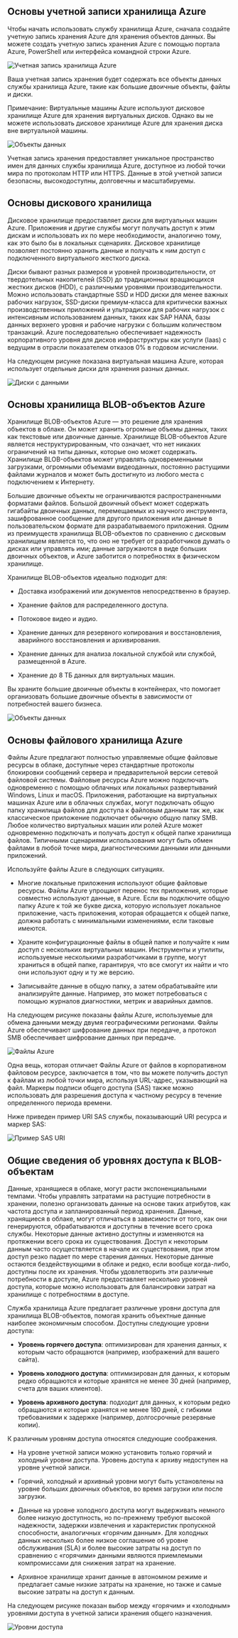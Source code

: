 ## Основы учетной записи хранилища Azure

Чтобы начать использовать службу хранилища Azure, сначала создайте учетную запись хранения Azure для хранения объектов данных. Вы можете создать учетную запись хранения Azure с помощью портала Azure, PowerShell или интерфейса командной строки Azure.

![Учетная запись хранилища Azure](./assets/01.png)

Ваша учетная запись хранения будет содержать все объекты данных службы хранилища Azure, такие как большие двоичные объекты, файлы и диски.

Примечание: Виртуальные машины Azure используют дисковое хранилище Azure для хранения виртуальных дисков. Однако вы не можете использовать дисковое хранилище Azure для хранения диска вне виртуальной машины.
 
![Объекты данных](./assets/02.png)

Учетная запись хранения предоставляет уникальное пространство имен для данных службы хранилища Azure, доступное из любой точки мира по протоколам HTTP или HTTPS. Данные в этой учетной записи безопасны, высокодоступны, долговечны и масштабируемы.

## Основы дискового хранилища

Дисковое хранилище предоставляет диски для виртуальных машин Azure. Приложения и другие службы могут получать доступ к этим дискам и использовать их по мере необходимости, аналогично тому, как это было бы в локальных сценариях. Дисковое хранилище позволяет постоянно хранить данные и получать к ним доступ с подключенного виртуального жесткого диска.

Диски бывают разных размеров и уровней производительности, от твердотельных накопителей (SSD) до традиционных вращающихся жестких дисков (HDD), с различными уровнями производительности. Можно использовать стандартные SSD и HDD диски для менее важных рабочих нагрузок, SSD-диски премиум-класса для критически важных производственных приложений и ультрадиски для рабочих нагрузок с интенсивным использованием данных, таких как SAP HANA, базы данных верхнего уровня и рабочие нагрузки с большим количеством транзакций. Azure последовательно обеспечивает надежность корпоративного уровня для дисков инфраструктуры как услуги (Iaas) с ведущим в отрасли показателем отказов 0% в годовом исчислении.

На следующем рисунке показана виртуальная машина Azure, которая использует отдельные диски для хранения разных данных.
 
![Диски с данными](./assets/03.png)

## Основы хранилища BLOB-объектов Azure

Хранилище BLOB-объектов Azure — это решение для хранения объектов в облаке. Он может хранить огромные объемы данных, таких как текстовые или двоичные данные. Хранилище BLOB-объектов Azure является неструктурированным, что означает, что нет никаких ограничений на типы данных, которые оно может содержать. Хранилище BLOB-объектов может управлять одновременными загрузками, огромными объемами видеоданных, постоянно растущими файлами журналов и может быть достигнуто из любого места с подключением к Интернету.

Большие двоичные объекты не ограничиваются распространенными форматами файлов. Большой двоичный объект может содержать гигабайты двоичных данных, перемещаемых из научного инструмента, зашифрованное сообщение для другого приложения или данные в пользовательском формате для разрабатываемого приложения. Одним из преимуществ хранилища BLOB-объектов по сравнению с дисковым хранилищем является то, что оно не требует от разработчиков думать о дисках или управлять ими; данные загружаются в виде больших двоичных объектов, и Azure заботится о потребностях в физическом хранилище.

Хранилище BLOB-объектов идеально подходит для:

- Доставка изображений или документов непосредственно в браузер.

- Хранение файлов для распределенного доступа.

- Потоковое видео и аудио.

- Хранение данных для резервного копирования и восстановления, аварийного восстановления и архивирования.

- Хранение данных для анализа локальной службой или службой, размещенной в Azure.

- Хранение до 8 ТБ данных для виртуальных машин.

Вы храните большие двоичные объекты в контейнерах, что помогает организовать большие двоичные объекты в зависимости от потребностей вашего бизнеса.

![Объекты данных](./assets/02.png)

## Основы файлового хранилища Azure

Файлы Azure предлагают полностью управляемые общие файловые ресурсы в облаке, доступные через стандартные протоколы блокировки сообщений сервера и предварительной версии сетевой файловой системы. Файловые ресурсы Azure можно подключать одновременно с помощью облачных или локальных развертываний Windows, Linux и macOS. Приложения, работающие на виртуальных машинах Azure или в облачных службах, могут подключать общую папку хранилища файлов для доступа к файловым данным так же, как классическое приложение подключает обычную общую папку SMB. Любое количество виртуальных машин или ролей Azure может одновременно подключать и получать доступ к общей папке хранилища файлов. Типичными сценариями использования могут быть обмен файлами в любой точке мира, диагностическими данными или данными приложений.

Используйте файлы Azure в следующих ситуациях.

- Многие локальные приложения используют общие файловые ресурсы. Файлы Azure упрощают перенос тех приложения, которые совместно используют данные, в Azure. Если вы подключите общую папку Azure к той же букве диска, которую использует локальное приложение, часть приложения, которая обращается к общей папке, должна работать с минимальными изменениями, если таковые имеются.

- Храните конфигурационные файлы в общей папке и получайте к ним доступ с нескольких виртуальных машин. Инструменты и утилиты, используемые несколькими разработчиками в группе, могут храниться в общей папке, гарантируя, что все смогут их найти и что они используют одну и ту же версию.

- Записывайте данные в общую папку, а затем обрабатывайте или анализируйте данные. Например, это может потребоваться с помощью журналов диагностики, метрик и аварийных дампов.

На следующем рисунке показаны файлы Azure, используемые для обмена данными между двумя географическими регионами. Файлы Azure обеспечивают шифрование данных при передаче, а протокол SMB обеспечивает шифрование данных при передаче.

![Файлы Azure](./assets/04.png)

Одна вещь, которая отличает Файлы Azure от файлов в корпоративном файловом ресурсе, заключается в том, что вы можете получить доступ к файлам из любой точки мира, используя URL-адрес, указывающий на файл. Маркеры подписи общего доступа (SAS) также можно использовать для разрешения доступа к частному ресурсу в течение определенного периода времени.

Ниже приведен пример URI SAS службы, показывающий URI ресурса и маркер SAS:
 
![Пример SAS URI](./assets/05.png)

## Общие сведения об уровнях доступа к BLOB-объектам

Данные, хранящиеся в облаке, могут расти экспоненциальными темпами. Чтобы управлять затратами на растущие потребности в хранении, полезно организовать данные на основе таких атрибутов, как частота доступа и запланированный период хранения. Данные, хранящиеся в облаке, могут отличаться в зависимости от того, как они генерируются, обрабатываются и доступны в течение всего срока службы. Некоторые данные активно доступны и изменяются на протяжении всего срока их существования. Доступ к некоторым данным часто осуществляется в начале их существования, при этом доступ резко падает по мере старения данных. Некоторые данные остаются бездействующими в облаке и редко, если вообще когда-либо, доступны после их хранения. Чтобы удовлетворить эти различные потребности в доступе, Azure предоставляет несколько уровней доступа, которые можно использовать для балансировки затрат на хранилище с потребностями в доступе.

Служба хранилища Azure предлагает различные уровни доступа для хранилища BLOB-объектов, помогая хранить объектные данные наиболее экономичным способом. Доступны следующие уровни доступа:

- **Уровень горячего доступа**: оптимизирован для хранения данных, к которым часто обращаются (например, изображений для вашего сайта).

- **Уровень холодного доступа**: оптимизирован для данных, к которым редко обращаются и которые хранятся не менее 30 дней (например, счета для ваших клиентов).

- **Уровень архивного доступа**: подходит для данных, к которым редко обращаются и которые хранятся не менее 180 дней, с гибкими требованиями к задержке (например, долгосрочные резервные копии).

К различным уровням доступа относятся следующие соображения.

- На уровне учетной записи можно установить только горячий и холодный уровни доступа. Уровень доступа к архиву недоступен на уровне учетной записи.

- Горячий, холодный и архивный уровни могут быть установлены на уровне больших двоичных объектов, во время загрузки или после загрузки.

- Данные на уровне холодного доступа могут выдерживать немного более низкую доступность, но по-прежнему требуют высокой надежности, задержки извлечения и характеристик пропускной способности, аналогичных «горячим данным». Для холодных данных несколько более низкое соглашение об уровне обслуживания (SLA) и более высокие затраты на доступ по сравнению с «горячими» данными являются приемлемыми компромиссами для снижения затрат на хранение.

- Архивное хранилище хранит данные в автономном режиме и предлагает самые низкие затраты на хранение, но также и самые высокие затраты на доступ к данным.

На следующем рисунке показан выбор между «горячим» и «холодным» уровнями доступа в учетной записи хранения общего назначения.
 
![Уровни доступа](./assets/06.png)

